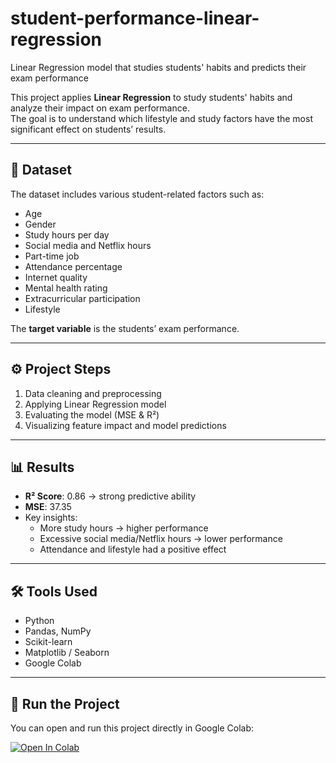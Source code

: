 # student-performance-linear-regression
Linear Regression model that studies students' habits and predicts their exam performance


This project applies **Linear Regression** to study students' habits and analyze their impact on exam performance.  
The goal is to understand which lifestyle and study factors have the most significant effect on students’ results.

---

## 📂 Dataset
The dataset includes various student-related factors such as:
- Age  
- Gender  
- Study hours per day  
- Social media and Netflix hours  
- Part-time job  
- Attendance percentage  
- Internet quality  
- Mental health rating  
- Extracurricular participation  
- Lifestyle  

The **target variable** is the students’ exam performance.

---

## ⚙️ Project Steps
1. Data cleaning and preprocessing  
2. Applying Linear Regression model  
3. Evaluating the model (MSE & R²)  
4. Visualizing feature impact and model predictions  

---

## 📊 Results
- **R² Score**: 0.86 → strong predictive ability  
- **MSE**: 37.35  
- Key insights:  
  - More study hours → higher performance  
  - Excessive social media/Netflix hours → lower performance  
  - Attendance and lifestyle had a positive effect  

---

## 🛠️ Tools Used
- Python  
- Pandas, NumPy  
- Scikit-learn  
- Matplotlib / Seaborn  
- Google Colab  

---

## 🚀 Run the Project
You can open and run this project directly in Google Colab:  

[![Open In Colab](https://colab.research.google.com/assets/colab-badge.svg)](https://colab.research.google.com/github/Ghena-A/student-performance-linear-regression/blob/main/Student_Model.ipynb)

